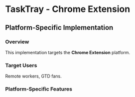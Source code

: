 # TaskTray - Chrome Extension

## Platform-Specific Implementation

### Overview
This implementation targets the **Chrome Extension** platform.

### Target Users
Remote workers, GTD fans.

### Platform-Specific Features
